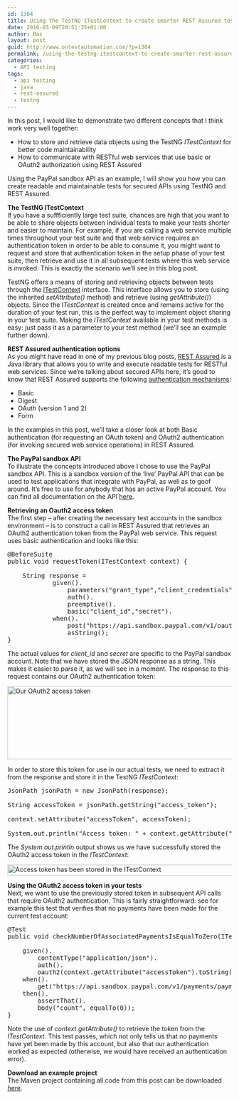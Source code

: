 ```yaml
---
id: 1304
title: Using the TestNG ITestContext to create smarter REST Assured tests
date: 2016-03-09T20:51:35+01:00
author: Bas
layout: post
guid: http://www.ontestautomation.com/?p=1304
permalink: /using-the-testng-itestcontext-to-create-smarter-rest-assured-tests/
categories:
  - API testing
tags:
  - api testing
  - java
  - rest-assured
  - testng
---
```

In this post, I would like to demonstrate two different concepts that I think work very well together:

  * How to store and retrieve data objects using the TestNG _ITestContext_ for better code maintainability
  * How to communicate with RESTful web services that use basic or OAuth2 authorization using REST Assured

Using the PayPal sandbox API as an example, I will show you how you can create readable and maintainable tests for secured APIs using TestNG and REST Assured.

**The TestNG ITestContext**  
If you have a suffficiently large test suite, chances are high that you want to be able to share objects between individual tests to make your tests shorter and easier to maintain. For example, if you are calling a web service multiple times throughout your test suite and that web service requires an authentication token in order to be able to consume it, you might want to request and store that authentication token in the setup phase of your test suite, then retrieve and use it in all subsequent tests where this web service is invoked. This is exactly the scenario we&#8217;ll see in this blog post.

TestNG offers a means of storing and retrieving objects between tests through the <a href="http://testng.org/javadocs/org/testng/ITestContext.html" target="_blank">ITestContext</a> interface. This interface allows you to store (using the inherited _setAttribute()_ method) and retrieve (using _getAttribute()_) objects. Since the _ITestContext_ is created once and remains active for the duration of your test run, this is the perfect way to implement object sharing in your test suite. Making the _ITestContext_ available in your test methods is easy: just pass it as a parameter to your test method (we&#8217;ll see an example further down).

**REST Assured authentication options**  
As you might have read in one of my previous blog posts, <a href="http://rest-assured.io" target="_blank">REST Assured</a> is a Java library that allows you to write and execute readable tests for RESTful web services. Since we&#8217;re talking about secured APIs here, it&#8217;s good to know that REST Assured supports the following <a href="https://github.com/jayway/rest-assured/wiki/Usage#authentication" target="_blank">authentication mechanisms</a>:

  * Basic
  * Digest
  * OAuth (version 1 and 2)
  * Form

In the examples in this post, we&#8217;ll take a closer look at both Basic authentication (for requesting an OAuth token) and OAuth2 authentication (for invoking secured web service operations) in REST Assured.

**The PayPal sandbox API**  
To illustrate the concepts introduced above I chose to use the PayPal sandbox API. This is a sandbox version of the &#8216;live&#8217; PayPal API that can be used to test applications that integrate with PayPal, as well as to goof around. It&#8217;s free to use for anybody that has an active PayPal account. You can find all documentation on the API <a href="https://developer.paypal.com/" target="_blank">here</a>.

**Retrieving an Oauth2 access token**  
The first step &#8211; after creating the necessary test accounts in the sandbox environment &#8211; is to construct a call in REST Assured that retrieves an OAuth2 authentication token from the PayPal web service. This request uses basic authentication and looks like this:

<pre class="brush: java; gutter: false">@BeforeSuite
public void requestToken(ITestContext context) {

	String response =
			given().
				parameters("grant_type","client_credentials").
				auth().
				preemptive().
				basic("client_id","secret").
			when().
				post("https://api.sandbox.paypal.com/v1/oauth2/token").
				asString();
}</pre>

The actual values for _client_id_ and _secret_ are specific to the PayPal sandbox account. Note that we have stored the JSON response as a string. This makes it easier to parse it, as we will see in a moment. The response to this request contains our OAuth2 authentication token:

<a href="http://www.ontestautomation.com/using-the-testng-itestcontext-to-create-smarter-rest-assured-tests/access_token/" rel="attachment wp-att-1309"><img src="http://www.ontestautomation.com/wp-content/uploads/2016/03/access_token.png" alt="Our OAuth2 access token" width="1323" height="164" class="aligncenter size-full wp-image-1309" srcset="https://www.ontestautomation.com/wp-content/uploads/2016/03/access_token.png 1323w, https://www.ontestautomation.com/wp-content/uploads/2016/03/access_token-300x37.png 300w, https://www.ontestautomation.com/wp-content/uploads/2016/03/access_token-768x95.png 768w, https://www.ontestautomation.com/wp-content/uploads/2016/03/access_token-1024x127.png 1024w" sizes="(max-width: 1323px) 100vw, 1323px" /></a>

In order to store this token for use in our actual tests, we need to extract it from the response and store it in the TestNG _ITestContext_:

<pre class="brush: java; gutter: false">JsonPath jsonPath = new JsonPath(response);

String accessToken = jsonPath.getString("access_token");
		
context.setAttribute("accessToken", accessToken);

System.out.println("Access token: " + context.getAttribute("accessToken"));</pre>

The _System.out.println_ output shows us we have successfully stored the OAuth2 access token in the _ITestContext_:

<a href="http://www.ontestautomation.com/using-the-testng-itestcontext-to-create-smarter-rest-assured-tests/access_token_stored_in_itestcontext/" rel="attachment wp-att-1312"><img src="http://www.ontestautomation.com/wp-content/uploads/2016/03/access_token_stored_in_itestcontext.png" alt="Access token has been stored in the ITestContext" width="1011" height="24" class="aligncenter size-full wp-image-1312" srcset="https://www.ontestautomation.com/wp-content/uploads/2016/03/access_token_stored_in_itestcontext.png 1011w, https://www.ontestautomation.com/wp-content/uploads/2016/03/access_token_stored_in_itestcontext-300x7.png 300w, https://www.ontestautomation.com/wp-content/uploads/2016/03/access_token_stored_in_itestcontext-768x18.png 768w" sizes="(max-width: 1011px) 100vw, 1011px" /></a>

**Using the OAuth2 access token in your tests**  
Next, we want to use the previously stored token in subsequent API calls that require OAuth2 authentication. This is fairly straightforward: see for example this test that verifies that no payments have been made for the current test account:

<pre class="brush: java; gutter: false">@Test
public void checkNumberOfAssociatedPaymentsIsEqualToZero(ITestContext context) {

	given().
		contentType("application/json").
		auth().
		oauth2(context.getAttribute("accessToken").toString()).
	when().
		get("https://api.sandbox.paypal.com/v1/payments/payment/").
	then().
		assertThat().
		body("count", equalTo(0));
}</pre>

Note the use of _context.getAttribute()_ to retrieve the token from the _ITestContext_. This test passes, which not only tells us that no payments have yet been made by this account, but also that our authentication worked as expected (otherwise, we would have received an authentication error).

**Download an example project**  
The Maven project containing all code from this post can be downloaded <a href="http://www.ontestautomation.com/files/RestAssuredAuthentication.zip" target="_blank">here</a>.